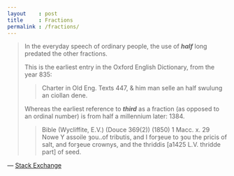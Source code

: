 ```yaml
---
layout    : post
title     : Fractions
permalink : /fractions/
---
```


> In the everyday speech of ordinary people, the use of **_half_** long predated the other fractions.
> 
> This is the earliest entry in the Oxford English Dictionary, from the year 835:
> 
> > Charter in Old Eng. Texts 447, & him man selle an half swulung an ciollan dene.
> 
> Whereas the earliest reference to **_third_** as a fraction (as opposed to an ordinal number) is from half a millennium later: 1384.
> 
> > Bible (Wycliffite, E.V.) (Douce 369(2)) (1850) 1 Macc. x. 29 Nowe Y assoile ȝou..of tributis, and I forȝeue to ȝou the pricis of salt, and forȝeue crownys, and the thriddis [a1425 L.V. thridde part] of seed.

&mdash; [Stack Exchange](https://english.stackexchange.com/questions/321107/why-is-it-half-and-not-second/321109)
